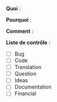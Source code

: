 <!--
Merci de votre intérêt pour le projet. Les bogues signalés et les PRs soumis sont appréciés !

Veuillez vous assurer que vous connaissez et respectez le [Code de conduite] (https://github.com/Galactic-Shrine/.github/CODE_OF_CONDUCT.md) pour ce projet.

Veuillez également vous assurer que vous connaissez et suivez les instructions des directives de contribution https://github.com/Galactic-Shrine/{project}/blob/master/CONTRIBUTING.md) (qui se trouvent dans le fichier CONTRIBUTING.md).

Si vous n'avez pas l'habitude de contribuer à des projets open source, ce cours vidéo gratuit peut vous être utile :
cours vidéo gratuit : http://kcd.im/pull-request (En anglais)
voir aussi sur http://openclassrooms.com

Veuillez remplir les informations ci-dessous afin d'accélérer l'examen et (espérons-le) la fusion de votre demande.
la fusion de votre demande d'extraction !
-->


**Quoi** :
<!-- Quels sont les changements apportés ? (Quelle fonctionnalité/bogue est corrigée ici ?)

Par exemple : Corrige #0

Vérifiez cette [liste](https://docs.github.com/fr/issues/tracking-your-work-with-issues/linking-a-pull-request-to-an-issue) de mots-clés valides.
 -->

**Pourquoi** :
<!-- Pourquoi ces changements sont-ils nécessaires ? -->

**Comment** :
<!-- Comment ces changements ont-ils été mis en œuvre ? -->

**Liste de contrôle** :
<!-- Avez-vous fait toutes ces choses ?  -->
<!-- ajoutez "N/A" à la fin de chaque ligne qui n'est pas pertinente pour vos changements -->
<!-- pour cocher un élément, placez un "x" dans la case comme suit : "- [x] Documentation" -->
- [ ] Bug <!-- Problèmes signalés. -->
- [ ] Code <!-- Commits sur projet. -->
- [ ] Translation <!-- Contenu traduit -->
- [ ] Question <!-- Réponses à des questions sur des tickets, sur Stack Overflow, Gitter, Slack, etc. -->
- [ ] Ideas
- [ ] Documentation <!-- Le Wiki ou tout autre source de documentation. -->
- [ ] Financial <!-- Individus ou organisations qui supportent financièrement le projet. -->

<!-- n'hésitez pas à ajouter des commentaires supplémentaires -->